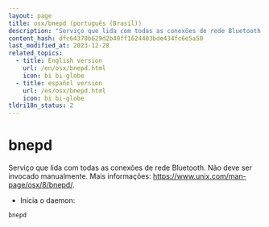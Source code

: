 ```yaml
---
layout: page
title: osx/bnepd (português (Brasil))
description: "Serviço que lida com todas as conexões de rede Bluetooth."
content_hash: dfc64370b629d2b40ff1624403bde434fc6e5a50
last_modified_at: 2023-12-28
related_topics:
  - title: English version
    url: /en/osx/bnepd.html
    icon: bi bi-globe
  - title: español version
    url: /es/osx/bnepd.html
    icon: bi bi-globe
tldri18n_status: 2
---
```

# bnepd

Serviço que lida com todas as conexões de rede Bluetooth.
Não deve ser invocado manualmente.
Mais informações: <https://www.unix.com/man-page/osx/8/bnepd/>.

- Inicia o daemon:

`bnepd`
